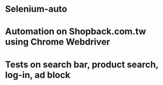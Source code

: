# Selenium-auto

# Automation on Shopback.com.tw using Chrome Webdriver
# Tests on search bar, product search, log-in, ad block

